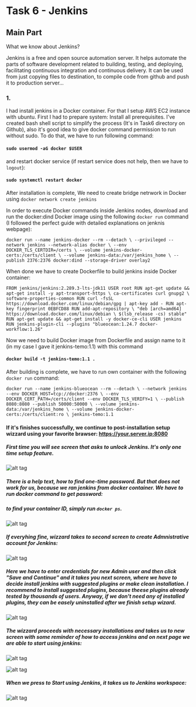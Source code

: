 # Task 6 - Jenkins
## Main Part

What we know about Jenkins?

Jenkins is a free and open source automation server. It helps automate the parts of software development related to building, testing, and deploying, facilitating continuous integration and continuous delivery. It can be used from just copying files to destination, to compile code from github and push it to production server...

### 1.
 I had install jenkins in a Docker container. For that I setup AWS EC2 instance with ubuntu.
First I had to prepare system: Install all prerequisites. I've created bash shell script to simplify the process (It's in Task6 directory on Github), also it's good idea to give docker command permission to run without sudo. To do that, we have to run following command:
#### `sudo usermod -aG docker $USER`
and restart docker service (if restart service does not help, then we have to `logout`):
#### `sudo systemctl restart docker`

 After installation is complete, We need to create bridge netrwork in Docker using `docker network create jenkins`
  
  In order to execute Docker commands inside Jenkins nodes, download and run the docker:dind Docker image using the following `docker run` command (I followed the perfect guide with detailed explanations on jenknis webpage):
  
`docker run --name jenkins-docker --rm --detach \
  --privileged --network jenkins --network-alias docker \
  --env DOCKER_TLS_CERTDIR=/certs \
  --volume jenkins-docker-certs:/certs/client \
  --volume jenkins-data:/var/jenkins_home \
  --publish 2376:2376 docker:dind --storage-driver overlay2`
  
 When done we have to create Dockerfile to build jenkins inside Docker container:
 
`FROM jenkins/jenkins:2.289.3-lts-jdk11
USER root
RUN apt-get update && apt-get install -y apt-transport-https \
       ca-certificates curl gnupg2 \
       software-properties-common
RUN curl -fsSL https://download.docker.com/linux/debian/gpg | apt-key add -
RUN apt-key fingerprint 0EBFCD88
RUN add-apt-repository \
       "deb [arch=amd64] https://download.docker.com/linux/debian \
       $(lsb_release -cs) stable"
RUN apt-get update && apt-get install -y docker-ce-cli
USER jenkins
RUN jenkins-plugin-cli --plugins "blueocean:1.24.7 docker-workflow:1.26"`

Now we need to build Docker image from Dockerfile and assign name to it (in my case I gave it jenkins-temo:1.1) with this command

#### `docker build -t jenkins-temo:1.1 .`

 After building is complete, we have to run own container with the following `docker run` command:

`docker run --name jenkins-blueocean --rm --detach \
  --network jenkins --env DOCKER_HOST=tcp://docker:2376 \
  --env DOCKER_CERT_PATH=/certs/client --env DOCKER_TLS_VERIFY=1 \
  --publish 8080:8080 --publish 50000:50000 \
  --volume jenkins-data:/var/jenkins_home \
  --volume jenkins-docker-certs:/certs/client:ro \
  jenkins-temo:1.1`
  
#### If it's finishes successfully, we continue to post-installation setup wizzard using your favorite brawser: https://your.server.ip:8080
##### First time you will see screen that asks to unlock Jenkins. It's only one time setup feature.

![alt tag](https://github.com/TemoLomidze/devopsintern/blob/master/Task6/screenshots/unlock-jenkins-page.jpg)


##### There is a help text, how to find one-time password. But that does not work for us, because we ran jenkins from docker container. We have to run docker command to get password:
##### to find your container ID, simply run `docker ps`.

![alt tag](https://github.com/TemoLomidze/devopsintern/blob/master/Task6/screenshots/onetimepass.png)

##### If everyhing fine, wizzard takes to second screen to create Admnistrative account for Jenkins:

![alt tag](https://github.com/TemoLomidze/devopsintern/blob/master/Task6/screenshots/create-account.png)

##### Here we have to enter credentials for new Admin user and then click "Save and Continue" and it takes you next screen, where we have to decide install jenkins with suggested plugins or make clean installation. I recommend to install suggested plugins, because theese plugins already tested by thousands of users. Anyway, if we don't need any of installed plugins, they can be easely uninstalled after we finish setup wizard.

![alt tag](https://github.com/TemoLomidze/devopsintern/blob/master/Task6/screenshots/jenkins1.png)

##### The wizzard proceeds with necessary installations and takes us to new screen with some reminder of how to access jenkins and on next page we are able to start using jenkins:

![alt tag](https://github.com/TemoLomidze/devopsintern/blob/master/Task6/screenshots/jenkins2.png)

![alt tag](https://github.com/TemoLomidze/devopsintern/blob/master/Task6/screenshots/jenkins3.png)

##### When we press to Start using Jenkins, it takes us to Jenkins workspace:


![alt tag](https://github.com/TemoLomidze/devopsintern/blob/master/Task6/screenshots/jenkins.png)

